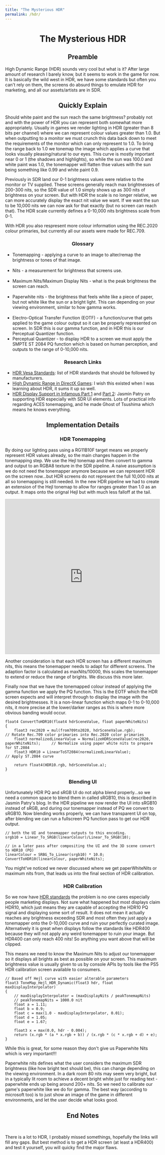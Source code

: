 ```yaml
---
title: "The Mysterious HDR"
permalink: /hdr/
---
```

<h1 align="center">The Mysterious HDR</h1>

<h2 align="center">Preamble</h2>

High Dynamic Range (HDR) sounds very cool but what is it? After large amount of research I barely know, but it seems to work in the game for now. It is basically the wild west in HDR, we have some standards but often you can't rely on them, the screens do absurd things to emulate HDR for marketing, and all our assets/artists are in SDR.

<h2 align="center">Quickly Explain</h2>

Should white paint and the sun reach the same brightness? probably not and with the power of HDR you can represent both somewhat more appropriately. Usually in games we render lighting in HDR (greater than 8 bits per channel) where we can represent colour values greater than 1.0. But when outputting to a monitor we must crunch this data back down to meet the requirements of the monitor which can only represent to 1.0. To bring the range back to 1.0 we tonemap the image which applies a curve that looks visually pleasing/natural to our eyes. This curve is mostly important near 0 or 1 (the shadows and highlights), so while the sun was 100.0 and white paint was 1.0, the tonemapper will flatten thse values with the sun being something like 0.99 and white paint 0.9.

Previously in SDR land our 0-1 brightness values were relative to the monitor or TV supplied. These screens generally reach max brightnesses of 200-300 nits, so the SDR value of 1.0 simply shows up as 300 nits of brightness on your screen. But with HDR the scale is no longer relative, we can more accurately display the exact nit value we want. If we want the sun to be 10,000 nits we can now ask for that exactly (but no screen can reach that). The HDR scale currently defines a 0-10,000 nits brightness scale from 0-1.

With HDR you also respresent more colour information using the REC.2020 colour primaries, but currently all our assets were made for REC.709.


<h3 align="center">Glossary</h3>

  <ul>
    <li>Tonemapping - applying a curve to an image to alter/remap the brightness or tones of that image.</li><br>
    <li>Nits - a measurement for brightness that screens use.</li><br>
    <li>Maximum Nits/Maximum Display Nits - what is the peak brightness the screen can reach.</li><br>
    <li>Paperwhite nits - the brightness that feels white like a piece of paper, but not white like the sun or a bright light. This can depending on your viewing environment, similar to how gamma works.</li><br>
    <li>Electro-Optical Transfer Function (EOTF) - a function/curve that gets applied to the game colour output so it can be properly represented on screen. In SDR this is our gamma function, and in HDR this is our Perceptual Quantizer function.</li>
    <li>Perceptual Quantizer - to display HDR to a screen we must apply the SMPTE ST 2084 PQ function which is based on human perception, and outputs to the range of 0-10,000 nits.</li>
  </ul>

<h3 align="center">Research Links</h3>

<ul>
	<li><a href="https://displayhdr.org/certified-products/" target"_blank"> HDR Vesa Standards</a>: list of HDR standards that should be followed by manufacturers.</li>
  <li><a href="https://www.youtube.com/watch?v=pWyd835pfeg" target="_blank">High Dynamic Range in DirectX Games</a>: I wish this existed when I was learning about HDR, it sums it up so well.</li>
  <li><a href="https://www.glowybits.com/blog/2016/12/21/ifl_iss_hdr_1/" target="_blank">HDR Display Support in Infamous Part 1</a> and <a href="https://www.glowybits.com/blog/2017/01/04/ifl_iss_hdr_2/" target"_blank"> Part 2</a>: Jasmin Patry on supporting HDR especially with SDR UI elements. Lots of practical info regarding ACES tonemapping, and he made Ghost of Tsushima which means he knows everything.</li>
</ul>

<h2 align="center">Implementation Details</h2>

<h3 align="center">HDR Tonemapping</h3>

By doing our lighting pass using a RG11B10F target means we properly represent HDR values already, so the main changes happen in the tonemapping step. We use the Hejl tonemap and then convert to gamma and output to an RGBA8 texture in the SDR pipeline. A naive assumption is we do not need the tonemapper anymore because we can represent HDR on the screen now...but HDR screens do not represent the full 10,000 nits at all so tonemapping is still needed. In the new HDR pipeline we had to create an extension of the Hejl tonemap to allow for ranges greater than 1.0 as an output. It maps onto the orignal Hejl but with much less falloff at the tail.

<iframe src="https://www.desmos.com/calculator/aehn9phert?embed" align="center" width="500" height="500" style="border: 1px solid #ccc" frameborder=0></iframe>

Another consideration is that each HDR screen has a different maximum nits, this means the tonemapper needs to adapt for different screens. The adaption factor is calculated as maxNits/10000, this scales the tonemapper to extend or reduce the range of brights. We discuss this more later.

Finally now that we have the tonemapped colour instead of applying the gamma function we apply the PQ function. This is the EOTF which the HDR screen expects and will interpret through to display the image with the desired brightnesses. It is a non-linear function which maps 0-1 to 0-10,000 nits, it more precise at the lower/darker ranges as this is where more obvious banding would occur.

```hlsl
float4 ConvertToHDR10(float4 hdrSceneValue, float paperWhiteNits)
{   
    float3 rec2020 = mul(from709to2020, hdrSceneValue.rgb);                             // Rotate Rec.709 color primaries into Rec.2020 color primaries
    float3 normalizedLinearValue = NormalizeHDRSceneValue(rec2020, paperWhiteNits);     // Normalize using paper white nits to prepare for ST.2084     
    float3 HDR10 = LinearToST2084(normalizedLinearValue);                               // Apply ST.2084 curve

    return float4(HDR10.rgb, hdrSceneValue.a);
}
```

<h3 align="center">Blending UI</h3>

Unfortunately HDR PQ and sRGB UI do not alpha blend properly...so we need a common space to blend them in called sRGB10, this is described in Jasmin Patry's blog. In the HDR pipeline we now render the UI into sRGB10 instead of sRGB, and during our tonemapper instead of PQ we convert to sRGB10. Now blending works properly, we can have transparent UI on top, after blending we can run a fullscreen PQ function pass to get our HDR output.

```hlsl
// both the UI and tonemapper outputs to this encoding.
srgb10 = Linear_To_SRGB(linearColour)/Linear_To_SRGB(10);

// in a later pass after compositing the UI and the 3D scene convert to HDR10 (PQ)
linearColour = SRBG_To_Linear(srgb10) * 10.0;
ConvertToHDR10(linearColour, paperWhiteNits);
```
You might've noticed we never discussed where we get paperWhiteNits or maximum nits from, that leads us into the final section of HDR calibration.

<h3 align="center">HDR Calibration</h3>

So we now have <a href="https://displayhdr.org/certified-products/" target="_blank">HDR standards</a> the problem is no one cares especially people marketing displays. Not sure what happened but most displays claim HDR10, which just means they are capable of accepting the HDR10 PQ signal and displaying some sort of result. It does not mean it actually reaches any brightness exceeding SDR and most often they just apply a tonemapper onto the 0-10,000 curve and ruin your perfectly curated image. Alternatively it is great when displays follow the standards like HDR400 because they will not apply any weird tonemapper to ruin your image. But HDR400 can only reach 400 nits! So anything you want above that will be clipped.

This means we need to know the Maximum Nits to adjust our tonemapper so it displays all brights as best as possible on your screen. This maximum brightness value is usually given to us by console APIs by tools like the PS5 HDR calibration screen available to consumers.

```hlsl
// Based off Hejl curve with easier alterable parameters
float3 ToneMap_Hejl_HDR_Dynamic(float3 hdr, float maxDisplayInterpolator)
{
	// maxDisplayInterpolator = (maxDisplayNits / peakTonemapNits) 
	// peakTonemapNits = 1000.0 nit
	float a = 1.11;
	float b = 0.9;
	float c = max(1.0 - maxDisplayInterpolator, 0.01);
	float d = 1.05;
	float e = 1.67;

	float3 x = max(0.0, hdr - 0.004);
	return (x.rgb * (a * x.rgb + b)) / (x.rgb * (c * x.rgb + d) + e);
}
```

While this is great, for some reason they don't give us Paperwhite Nits which is very important!!!

Paperwhite nits defines what the user considers the maximum SDR brightness (like how bright text should be), this can change depending on the viewing environment. In a dark room 80 nits may seem very bright, but in a typically lit room to achieve a decent bright white just for reading text - paperwhite ends up being around 200+ nits. So we need to calibrate our game's paperwhite like we do for gamma. The best way (according to microsoft too) is to just show an image of the game in different environments, and let the user decide what looks good.

<h2 align="center">End Notes</h2><br>

There is a lot to HDR, I probably missed somethings, hopefully the links will fill any gaps. But best method is to get a HDR screen (at least a HDR400) and test it yourself, you will quicky find the major flaws.

<br><br>
